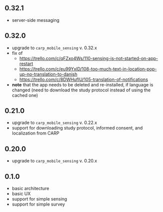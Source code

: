 ## 0.32.1
* server-side messaging

## 0.32.0
* upgrade to `carp_mobile_sensing` v. 0.32.x
* fix of 
    * https://trello.com/c/qFZxo4Ws/110-sensing-is-not-started-on-app-restart
    * https://trello.com/c/eu99YxlD/108-too-much-text-in-location-pop-up-no-translation-to-danish
    * https://trello.com/c/8DWHufIU/105-translation-of-notifications
* **note** that the app needs to be deleted and re-installed, if language is changed (need to download the study protocol instead of using the cached one)


## 0.21.0
* upgrade to `carp_mobile_sensing` v. 0.22.x
* support for downloading study protocol, informed consent, and localization from CARP

## 0.20.0
* upgrade to `carp_mobile_sensing` v. 0.20.x

## 0.1.0
* basic architecture
* basic UX 
* support for simple sensing
* support for simple survey
